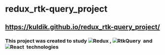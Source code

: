 # redux_rtk-query_project
## https://kuldik.github.io/redux_rtk-query_project/
### This project was created to study ![Redux](https://img.shields.io/badge/-Redux-05122A?style=flat&logo=Redux)&nbsp;, ![RtkQuery](https://img.shields.io/badge/-RtkQuery-05122A?style=flat&logo=rtkquery)&nbsp; and ![React](https://img.shields.io/badge/-React-05122A?style=flat&logo=react)&nbsp; technologies

